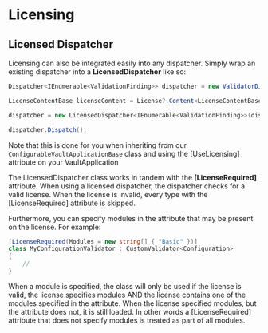 # Licensing

## Licensed Dispatcher

Licensing can also be integrated easily into any dispatcher. Simply wrap an existing dispatcher into a **LicensedDispatcher** like so:

```c#
Dispatcher<IEnumerable<ValidationFinding>> dispatcher = new ValidatorDispatcher(vault, config);

LicenseContentBase licenseContent = License?.Content<LicenseContentBase>();

dispatcher = new LicensedDispatcher<IEnumerable<ValidationFinding>>(dispatcher, licenseContent);

dispatcher.Dispatch();
```

Note that this is done for you when inheriting from our `ConfigurableVaultApplicationBase` class and using the [UseLicensing] attribute on your VaultApplication

The LicensedDispatcher class works in tandem with the **[LicenseRequired]** attribute. When using a licensed dispatcher, the dispatcher checks for a valid license. When the license is invalid, every type with the [LicenseRequired] attribute is skipped.

Furthermore, you can specify modules in the attribute that may be present on the license. For example:

```c#
[LicenseRequired(Modules = new string[] { "Basic" })]
class MyConfigurationValidator : CustomValidator<Configuration>
{
    //    
}
```

When a module is specified, the class will only be used if the license is valid, the license specifies modules AND the license contains one of the modules specified in the attribute. When the license specified modules, but the attribute does not, it is still loaded. In other words a [LicenseRequired] attribute that does not specify modules is treated as part of all modules.

